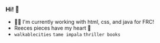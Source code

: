 ### Hi! :wave:
- :woman_technologist: I'm currently working with html, css, and java for FRC! 
- Reeces pieces have my heart :love_letter:
- `walkablecities` `tame impala` `thriller books`


<!--
**itskaryah/itskaryah** is a ✨ _special_ ✨ repository because its `README.md` (this file) appears on your GitHub profile.

Here are some ideas to get you started:

- 🔭 I’m currently working on ...
- 🌱 I’m currently learning ...
- 👯 I’m looking to collaborate on ...
- 🤔 I’m looking for help with ...
- 💬 Ask me about ...
- 📫 How to reach me: ...
- 😄 Pronouns: ...
- ⚡ Fun fact: ...
-->
